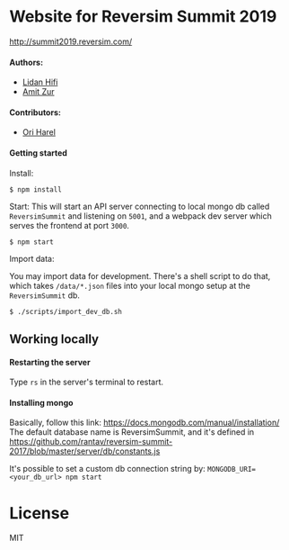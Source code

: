 # Website for Reversim Summit 2019
http://summit2019.reversim.com/

#### Authors:

* [Lidan Hifi](https://www.linkedin.com/in/lidan)
* [Amit Zur](https://github.com/amitzur)

#### Contributors:

* [Ori Harel](https://github.com/oriharel)

#### Getting started

Install:
```
$ npm install
```

Start:
This will start an API server connecting to local mongo db called `ReversimSummit` and listening on `5001`, and a webpack dev server which serves the frontend at port `3000`. 
```
$ npm start
```

Import data:

You may import data for development. There's a shell script to do that, which takes `/data/*.json` files into your local mongo setup at the `ReversimSummit` db.
```
$ ./scripts/import_dev_db.sh
```
## Working locally
#### Restarting the server
Type `rs` in the server's terminal to restart.

#### Installing mongo
Basically, follow this link: https://docs.mongodb.com/manual/installation/  
The default database name is ReversimSummit, and it's defined in https://github.com/rantav/reversim-summit-2017/blob/master/server/db/constants.js

It's possible to set a custom db connection string by: `MONGODB_URI=<your_db_url> npm start` 


# License
MIT
